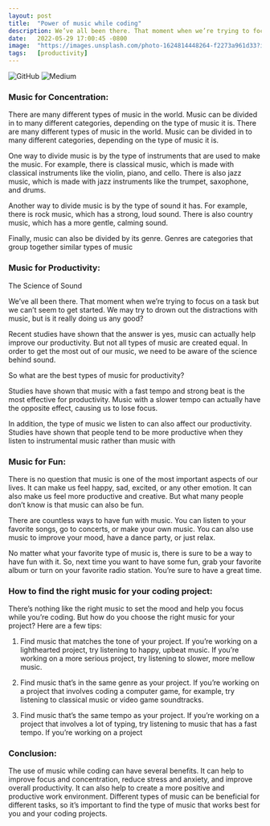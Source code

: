 ```yaml
---
layout: post
title:  "Power of music while coding"
description: We’ve all been there. That moment when we’re trying to focus on a task
date:   2022-05-29 17:00:45 -0800
image:  "https://images.unsplash.com/photo-1624814448264-f2273a961d33?ixlib=rb-1.2.1&ixid=MnwxMjA3fDB8MHxwaG90by1wYWdlfHx8fGVufDB8fHx8&auto=format&fit=crop&w=464&q=80"
tags:   [productivity]
---
```



![GitHub](https://img.shields.io/badge/github-%23121011.svg?style=for-the-badge&logo=github&logoColor=white)
![Medium](https://img.shields.io/badge/Medium-12100E?style=for-the-badge&logo=medium&logoColor=white)


###  Music for Concentration:
There are many different types of music in the world. Music can be divided in to many different categories, depending on the type of music it is. There are many different types of music in the world. Music can be divided in to many different categories, depending on the type of music it is.

One way to divide music is by the type of instruments that are used to make the music. For example, there is classical music, which is made with classical instruments like the violin, piano, and cello. There is also jazz music, which is made with jazz instruments like the trumpet, saxophone, and drums.

Another way to divide music is by the type of sound it has. For example, there is rock music, which has a strong, loud sound. There is also country music, which has a more gentle, calming sound.

Finally, music can also be divided by its genre. Genres are categories that group together similar types of music


###  Music for Productivity:
The Science of Sound

We’ve all been there. That moment when we’re trying to focus on a task but we can’t seem to get started. We may try to drown out the distractions with music, but is it really doing us any good?

Recent studies have shown that the answer is yes, music can actually help improve our productivity. But not all types of music are created equal. In order to get the most out of our music, we need to be aware of the science behind sound.

So what are the best types of music for productivity?

Studies have shown that music with a fast tempo and strong beat is the most effective for productivity. Music with a slower tempo can actually have the opposite effect, causing us to lose focus.

In addition, the type of music we listen to can also affect our productivity. Studies have shown that people tend to be more productive when they listen to instrumental music rather than music with

### Music for Fun:
There is no question that music is one of the most important aspects of our lives. It can make us feel happy, sad, excited, or any other emotion. It can also make us feel more productive and creative. But what many people don’t know is that music can also be fun.

There are countless ways to have fun with music. You can listen to your favorite songs, go to concerts, or make your own music. You can also use music to improve your mood, have a dance party, or just relax.

No matter what your favorite type of music is, there is sure to be a way to have fun with it. So, next time you want to have some fun, grab your favorite album or turn on your favorite radio station. You’re sure to have a great time.


###  How to find the right music for your coding project:
There’s nothing like the right music to set the mood and help you focus while you’re coding. But how do you choose the right music for your project? Here are a few tips:

1. Find music that matches the tone of your project. If you’re working on a lighthearted project, try listening to happy, upbeat music. If you’re working on a more serious project, try listening to slower, more mellow music.

2. Find music that’s in the same genre as your project. If you’re working on a project that involves coding a computer game, for example, try listening to classical music or video game soundtracks.

3. Find music that’s the same tempo as your project. If you’re working on a project that involves a lot of typing, try listening to music that has a fast tempo. If you’re working on a project


### Conclusion:
The use of music while coding can have several benefits. It can help to improve focus and concentration, reduce stress and anxiety, and improve overall productivity. It can also help to create a more positive and productive work environment. Different types of music can be beneficial for different tasks, so it’s important to find the type of music that works best for you and your coding projects.